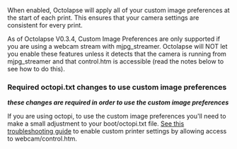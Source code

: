 When enabled, Octolapse will apply all of your custom image preferences at the start of each print.  This ensures that your camera settings are consistent for every print.

As of Octolapse V0.3.4, Custom Image Preferences are only supported if you are using a webcam stream with mjpg_streamer.  Octolapse will NOT let you enable these features unless it detects that the camera is running from mjpg_streamer and that control.htm is accessible (read the notes below to see how to do this).

### Required octopi.txt changes to use custom image preferences

_**these changes are required in order to use the custom image preferences**_

If you are using octopi, to use the custom image preferences you'll need to make a small adjustment to your boot/octopi.txt file.  [See this troubleshooting guide](https://github.com/FormerLurker/Octolapse/wiki/Troubleshooting#why-cant-i-change-contrast-zoom-focus-etc) to enable custom printer settings by allowing access to webcam/control.htm.
